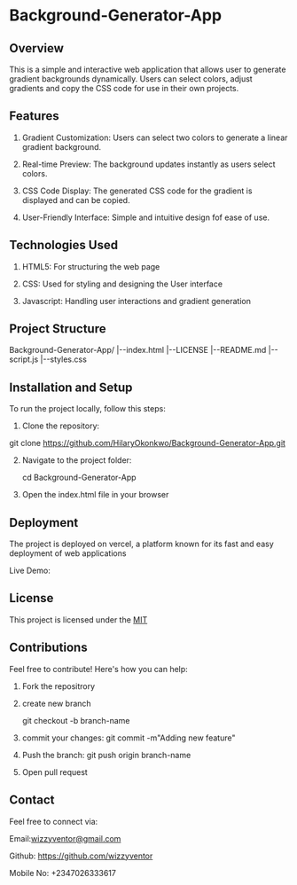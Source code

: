 # Background-Generator-App

## Overview

This is a simple and interactive web application that allows user to generate gradient backgrounds dynamically. Users can select colors, adjust gradients and copy the CSS code for use in their own projects.

## Features 

 1. Gradient Customization: Users can select two colors to generate a linear gradient background.

 2. Real-time Preview: The background updates instantly as users select colors.

 3. CSS Code Display: The generated CSS code for the gradient is displayed and can be copied.

 4. User-Friendly Interface: Simple and intuitive design fof ease of use.

## Technologies Used
 
 1. HTML5: For structuring the web page

 2. CSS: Used for styling and designing the User interface

 3. Javascript: Handling user interactions and gradient generation

## Project Structure

  Background-Generator-App/
    |--index.html
    |--LICENSE
    |--README.md
    |--script.js
    |--styles.css

## Installation and Setup

  To run the project locally, follow this steps:

 1. Clone the repository:

   git clone https://github.com/HilaryOkonkwo/Background-Generator-App.git

 2. Navigate to the project folder:
    
    cd Background-Generator-App

3. Open the index.html file in your browser

## Deployment 

The project is deployed on vercel, a platform known for its fast and easy deployment of web applications

Live Demo: 

## License

This project is licensed under the [MIT](https://github.com/HilaryOkonkwo/Background-Generator-App/blob/main/LICENSE)

## Contributions

Feel free to contribute! Here's how you can help:

 1. Fork the repositrory

 2. create new branch
   
    git checkout -b branch-name

3. commit your changes: git commit -m"Adding new feature"

4. Push the branch: git push origin branch-name

5. Open pull request

## Contact

  Feel free to connect via:

  Email:wizzyventor@gmail.com

  Github: https://github.com/wizzyventor

  Mobile No: +2347026333617
